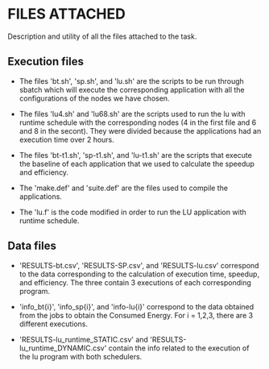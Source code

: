 # FILES ATTACHED
Description and utility of all the files attached to the task.

## Execution files
- The files 'bt.sh', 'sp.sh', and 'lu.sh' are the scripts to be run through sbatch which will execute the corresponding application with all the configurations of the nodes we have chosen.

- The files 'lu4.sh' and 'lu68.sh' are the scripts used to run the lu with runtime schedule with the corresponding nodes (4 in the first file and 6 and 8 in the secont). They were divided because the applications had an execution time over 2 hours.

- The files 'bt-t1.sh', 'sp-t1.sh', and 'lu-t1.sh' are the scripts that execute the baseline of each application that we used to calculate the speedup and efficiency.

- The 'make.def' and 'suite.def' are the files used to compile the applications.

- The 'lu.f' is the code modified in order to run the LU application with runtime schedule.

## Data files
- 'RESULTS-bt.csv', 'RESULTS-SP.csv', and 'RESULTS-lu.csv' correspond to the data corresponding to the calculation of execution time, speedup, and efficiency. The three contain 3 executions of each corresponding program.

- 'info_bt{i}', 'info_sp{i}', and 'info-lu{i}' correspond to the data obtained from the jobs to obtain the Consumed Energy. For i = 1,2,3, there are 3 different executions.

- 'RESULTS-lu_runtime_STATIC.csv' and 'RESULTS-lu_runtime_DYNAMIC.csv' contain the info related to the execution of the lu program with both schedulers.
